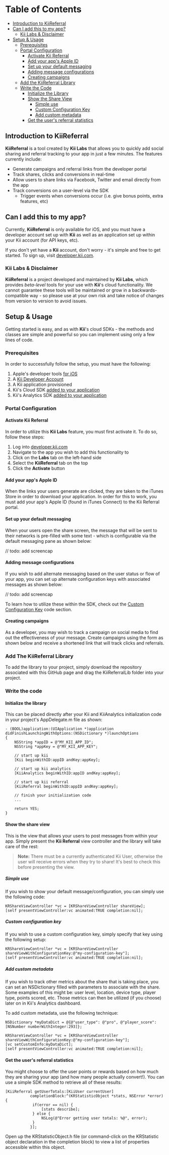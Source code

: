 # Table of Contents
- [Introduction to KiiReferral](#intro)
- [Can I add this to my app?](#can-i-add)
	- [Kii Labs & Disclaimer](#labs-disclaimer)
- [Setup & Usage](#setup-usage)
	- [Prerequisites](#prereqs)
	- [Portal Configuration](#portal-config)
		- [Activate Kii Referral](#portal-activation)
		- [Add your app's Apple ID](#portal-apple-id)
		- [Set up your default messaging](#portal-default-messaging)
		- [Adding message configurations](#portal-message-config)
		- [Creating campaigns](#portal-create-campaign)
	- [Add the KiiReferral Library](#add-lib)
	- [Write the Code](#write-code)
		- [Initialize the Library](#init-lib)
		- [Show the Share View](#show-share-view)
			- [Simple use](#simple-use)
			- [Custom Configuration Key](#custom-config-key)
			- [Add custom metadata](#add-custom-metadata)
		- [Get the user's referral statistics](#get-ref-stats)

## <a name="intro"/>Introduction to KiiReferral
**KiiReferral** is a tool created by **Kii Labs** that allows you to quickly add social sharing and referral tracking to your app in just a few minutes. The features currently include:

- Generate campaigns and referral links from the developer portal
- Track shares, clicks and conversions in real-time
- Allow users to share links via Facebook, Twitter and email directly from the app
- Track conversions on a user-level via the SDK
	- Trigger events when conversions occur (i.e. give bonus points, extra features, etc)

## <a name="can-i-add"/>Can I add this to my app?
Currently, **KiiReferral** is only available for iOS, and you must have a developer account set up with **Kii** as well as an application set up within your Kii account (for API keys, etc).

If you don't yet have a **Kii** account, don't worry - it's simple and free to get started. To sign up, visit [developer.kii.com](http://developer.kii.com). 

### <a name="labs-disclaimer"/>Kii Labs & Disclaimer
**KiiReferral** is a project developed and maintained by **Kii Labs**, which provides *beta-level* tools for your use with **Kii**'s cloud functionality. We cannot guarantee these tools will be maintained or grow in a backwards-compatible way - so please use at your own risk and take notice of changes from version to version to avoid issues.

## <a name="setup-usage"/>Setup & Usage
Getting started is easy, and as with **Kii**'s cloud SDKs - the methods and classes are simple and powerful so you can implement using only a few lines of code.

### <a name="prereqs"/>Prerequisites
In order to successfully follow the setup, you must have the following:

1. Apple's developer tools [for iOS](http://developer.apple.com/ios)
2. A [Kii Developer Account](http://developer.kii.com)
3. A Kii application provisioned
4. Kii's Cloud SDK [added to your application](http://documentation.kii.com/en/starts/ios/adding-kii-cloud-sdk-to-your-application/)
5. Kii's Analytics SDK [added to your application](http://documentation.kii.com/en/starts/ios/adding-kii-analytics-sdk-to-your-application/)

### <a name="portal-config"/>Portal Configuration
#### <a name="portal-activation"/>Activate Kii Referral
In order to utilize this **Kii Labs** feature, you must first activate it. To do so, follow these steps:

1. Log into [developer.kii.com](http://developer.kii.com)
2. Navigate to the app you wish to add this functionality to
3. Click on the **Labs** tab on the left-hand side
4. Select the **KiiReferral** tab on the top
5. Click the **Activate** button

#### <a name="portal-apple-id"/>Add your app's Apple ID
When the links your users generate are clicked, they are taken to the iTunes Store in order to download your application. In order for this to work, you must add your app's Apple ID (found in iTunes Connect) to the Kii Referral portal.

#### <a name="portal-default-messaging"/>Set up your default messaging
When your users open the share screen, the message that will be sent to their networks is pre-filled with some text - which is configurable via the default messaging pane as shown below:

// todo: add screencap

#### <a name="portal-message-config"/>Adding message configurations
If you wish to add alternate messaging based on the user status or flow of your app, you can set up alternate configuration keys with associated messages as shown below:

// todo: add screencap

To learn how to utilize these within the SDK, check out the [Custom Configuration Key](#custom-config-key) code section.

#### <a name="portal-create-campaign"/>Creating campaigns
As a developer, you may wish to track a campaign on social media to find out the effectiveness of your message. Create campaigns using the form as shown below and receive a shortened link that will track clicks and referrals.

### <a name="add-lib"/>Add The KiiReferral Library
To add the library to your project, simply download the repository associated with this GitHub page and drag the KiiReferralLib folder into your project.

### <a name="write-code"/>Write the code

#### <a name="init-lib"/>Initialize the library
This can be placed directly after your Kii and KiiAnalytics initialization code in your project's AppDelegate.m file as shown:
   						
	- (BOOL)application:(UIApplication *)application didFinishLaunchingWithOptions:(NSDictionary *)launchOptions
	{    
		NSString *appID = @"MY_KII_APP_ID";
		NSString *appKey = @"MY_KII_APP_KEY";
	    
    	// start up kii
    	[Kii beginWithID:appID andKey:appKey];
    	
    	// start up kii analytics
    	[KiiAnalytics beginWithID:appID andKey:appKey];
    	
    	// start up kii referral
    	[KiiReferral beginWithID:appID andKey:appKey];
    	
    	// finish your initialization code
    	...
    	
    	return YES;
    }

#### <a name="show-share-view"/>Show the share view
This is the view that allows your users to post messages from within your app. Simply present the **Kii Referral** view controller and the library will take care of the rest:

> **Note:** There must be a currently authenticated Kii User, otherwise the user will receive errors when they try to share! It's best to check this before presenting the view.

##### <a name="simple-use"/>Simple use
If you wish to show your default message/configuration, you can simply use the following code:

    KRShareViewController *vc = [KRShareViewController shareView];
    [self presentViewController:vc animated:TRUE completion:nil];

##### <a name="custom-config-key"/>Custom configuration key
If you wish to use a custom configuration key, simply specify that key using the following setup:

    KRShareViewController *vc = [KRShareViewController shareViewWithConfigurationKey:@"my-configuration-key"];
    [self presentViewController:vc animated:TRUE completion:nil];

##### <a name="add-custom-metadata"/>Add custom metadata
If you wish to track other metrics about the share that is taking place, you can set an NSDictionary filled with parameters to associate with the share. Some examples of this might be: user level, location, device type, player type, points scored, etc. Those metrics can then be utilized (if you choose) later on in Kii's Analytics dashboard.

To add custom metadata, use the following technique:

    NSDictionary *myDataDict = @{@"user_type": @"pro", @"player_score": [NSNumber numberWithInteger:293]};

    KRShareViewController *vc = [KRShareViewController shareViewWithConfigurationKey:@"my-configuration-key"];
    [vc setCustomInfo:myDataDict];
    [self presentViewController:vc animated:TRUE completion:nil];

#### <a name="get-ref-stats"/>Get the user's referral statistics
You might choose to offer the user points or rewards based on how much they are sharing your app (and how many people actually convert!). You can use a simple SDK method to retrieve all of these results:

    [KiiReferral getUserTotals:[KiiUser currentUser]
               completionBlock:^(KRStatisticObject *stats, NSError *error) {
               	if(error == nil) {
               		[stats describe];
               	} else {
               		NSLog(@"Error getting user totals: %@", error);
               	}
               }];

Open up the KRStatisticObject.h file (or command-click on the KRStatistic object declaration in the completion block) to view a list of properties accessible within this object.